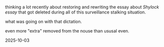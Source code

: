 thinking a lot recently about restoring and rewriting the essay about *Shylock essay* that got deleted during all of this surveillance stalking situation.  

what was going on with that dictation.  

even more "extra" removed from the nouse than ususal even.  

2025-10-03
